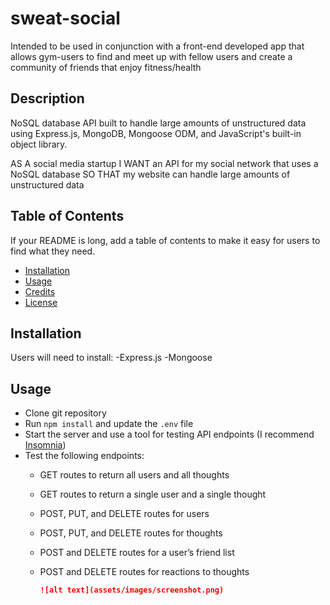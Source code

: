 # sweat-social

Intended to be used in conjunction with a front-end developed app that allows gym-users to find and meet up with fellow users and create a community of friends that enjoy fitness/health

## Description
NoSQL database API built to handle large amounts of unstructured data using Express.js, MongoDB, Mongoose ODM, and JavaScript's built-in object library.

AS A social media startup
I WANT an API for my social network that uses a NoSQL database
SO THAT my website can handle large amounts of unstructured data

## Table of Contents

If your README is long, add a table of contents to make it easy for users to find what they need.

- [Installation](#installation)
- [Usage](#usage)
- [Credits](#credits)
- [License](#license)

## Installation

Users will need to install:
-Express.js
-Mongoose

## Usage

- Clone git repository
- Run ```npm install``` and update the ```.env``` file
- Start the server and use a tool for testing API endpoints (I recommend [Insomnia](https://insomnia.rest/download))
- Test the following endpoints:
  - GET routes to return all users and all thoughts
  - GET routes to return a single user and a single thought
  - POST, PUT, and DELETE routes for users
  - POST, PUT, and DELETE routes for thoughts
  - POST and DELETE routes for a user’s friend list
  - POST and DELETE routes for reactions to thoughts



    ```md
    ![alt text](assets/images/screenshot.png)
    ```

